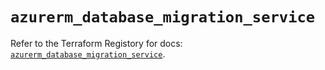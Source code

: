 # `azurerm_database_migration_service`

Refer to the Terraform Registory for docs: [`azurerm_database_migration_service`](https://www.terraform.io/docs/providers/azurerm/r/database_migration_service).
